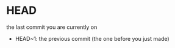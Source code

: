 # HEAD

the last commit you are currently on

- HEAD~1: the previous commit (the one before you just made)


